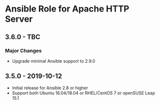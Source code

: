 # Ansible Role for Apache HTTP Server

## 3.6.0 - TBC

### Major Changes

  - Upgrade minimal Ansible support to 2.9.0

## 3.5.0 - 2019-10-12

  - Initial release for Ansible 2.8 or higher
  - Support both Ubuntu 16.04/18.04 or RHEL/CentOS 7 or openSUSE Leap 15.1
